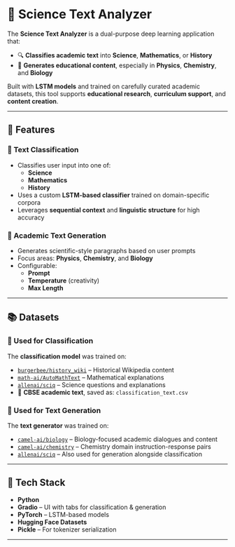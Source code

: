 # 📘 Science Text Analyzer

The **Science Text Analyzer** is a dual-purpose deep learning application that:

- 🔍 **Classifies academic text** into **Science**, **Mathematics**, or **History**
- 🧠 **Generates educational content**, especially in **Physics**, **Chemistry**, and **Biology**

Built with **LSTM models** and trained on carefully curated academic datasets, this tool supports **educational research**, **curriculum support**, and **content creation**.

---

## 🚀 Features

### 🔹 Text Classification

- Classifies user input into one of:
  - **Science**
  - **Mathematics**
  - **History**
- Uses a custom **LSTM-based classifier** trained on domain-specific corpora
- Leverages **sequential context** and **linguistic structure** for high accuracy

### 🔹 Academic Text Generation

- Generates scientific-style paragraphs based on user prompts
- Focus areas: **Physics**, **Chemistry**, and **Biology**
- Configurable:
  - **Prompt**
  - **Temperature** (creativity)
  - **Max Length**

---

## 📚 Datasets

### 🔸 Used for Classification

The **classification model** was trained on:

- [`burgerbee/history_wiki`](https://huggingface.co/datasets/burgerbee/history_wiki) – Historical Wikipedia content  
- [`math-ai/AutoMathText`](https://huggingface.co/datasets/math-ai/AutoMathText) – Mathematical explanations  
- [`allenai/sciq`](https://huggingface.co/datasets/allenai/sciq) – Science questions and explanations  
- 📝 **CBSE academic text**, saved as: `classification_text.csv`

### 🔸 Used for Text Generation

The **text generator** was trained on:

- [`camel-ai/biology`](https://huggingface.co/datasets/camel-ai/biology) – Biology-focused academic dialogues and content  
- [`camel-ai/chemistry`](https://huggingface.co/datasets/camel-ai/chemistry) – Chemistry domain instruction-response pairs  
- [`allenai/sciq`](https://huggingface.co/datasets/allenai/sciq) – Also used for generation alongside classification  

---

## 🧱 Tech Stack

- **Python**
- **Gradio** – UI with tabs for classification & generation
- **PyTorch** – LSTM-based models
- **Hugging Face Datasets**
- **Pickle** – For tokenizer serialization

---
